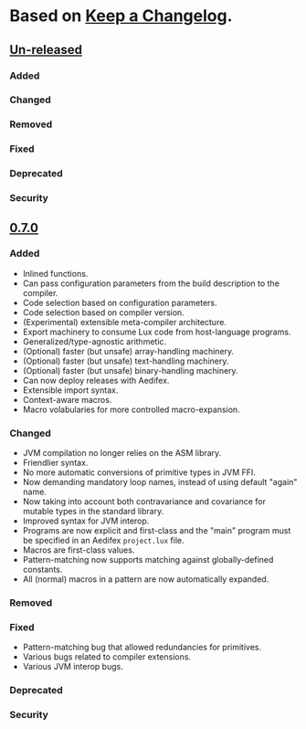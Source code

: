 # Based on [Keep a Changelog](https://keepachangelog.com/en/1.0.0/).

## [Un-released]
### Added
### Changed
### Removed
### Fixed
### Deprecated
### Security

## [0.7.0]
### Added
* Inlined functions.
* Can pass configuration parameters from the build description to the compiler.
* Code selection based on configuration parameters.
* Code selection based on compiler version.
* (Experimental) extensible meta-compiler architecture.
* Export machinery to consume Lux code from host-language programs.
* Generalized/type-agnostic arithmetic.
* (Optional) faster (but unsafe) array-handling machinery.
* (Optional) faster (but unsafe) text-handling machinery.
* (Optional) faster (but unsafe) binary-handling machinery.
* Can now deploy releases with Aedifex.
* Extensible import syntax.
* Context-aware macros.
* Macro volabularies for more controlled macro-expansion.
### Changed
* JVM compilation no longer relies on the ASM library.
* Friendlier syntax.
* No more automatic conversions of primitive types in JVM FFI.
* Now demanding mandatory loop names, instead of using default "again" name.
* Now taking into account both contravariance and covariance for mutable types in the standard library.
* Improved syntax for JVM interop.
* Programs are now explicit and first-class and the "main" program must be specified in an Aedifex `project.lux` file.
* Macros are first-class values.
* Pattern-matching now supports matching against globally-defined constants.
* All (normal) macros in a pattern are now automatically expanded.
### Removed
### Fixed
* Pattern-matching bug that allowed redundancies for primitives.
* Various bugs related to compiler extensions.
* Various JVM interop bugs.
### Deprecated
### Security

[Un-released]: https://github.com/LuxLang/lux/compare/0.7.0...HEAD
[0.7.0]: https://github.com/LuxLang/lux/releases/tag/0.7.0

